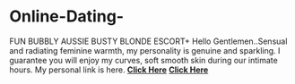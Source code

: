 # Online-Dating-
FUN BUBBLY AUSSIE BUSTY BLONDE ESCORT+ 
Hello Gentlemen..Sensual and radiating feminine warmth, my personality is genuine and sparkling. I guarantee you will enjoy my curves, soft smooth skin during our intimate hours.
My personal link is here.
**[Click Here](https://t.ly/gTAP8)**
**[Click Here](https://t.ly/gTAP8)**
